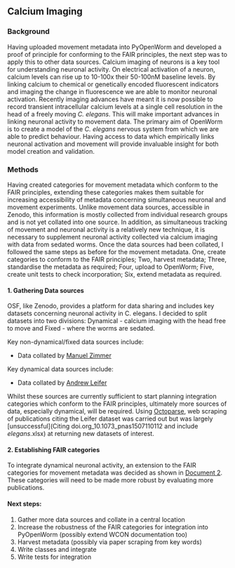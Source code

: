 ## Calcium Imaging

### Background

Having uploaded movement metadata into PyOpenWorm and developed a proof of principle for conforming to the FAIR principles, the next step was to apply this to other data sources. Calcium imaging of neurons is a key tool for understanding neuronal activity. On electrical activation of a neuron, calcium levels can rise up to 10-100x their 50-100nM baseline levels. By linking calcium to chemical or genetically encoded fluorescent indicators and imaging the change in fluorescence we are able to monitor neuronal activation. Recently imaging advances have meant it is now possible to record transient intracellular calcium levels at a single cell resolution in the head of a freely moving *C. elegans*. This will make important advances in linking neuronal activity to movement data. The primary aim of OpenWorm is to create a model of the *C. elegans* nervous system from which we are able to predict behaviour. Having access to data which empirically links neuronal activation and movement will provide invaluable insight for both model creation and validation.

### Methods

Having created categories for movement metadata which conform to the FAIR principles, extending these categories makes them suitable for increasing accessibility of metadata concerning simultaneous neuronal and movement experiments. Unlike movement data sources, accessible in Zenodo, this information is mostly collected from individual research groups and is not yet collated into one source. In addition, as simultaneous tracking of movement and neuronal activity is a relatively new technique, it is necessary to supplement neuronal activity collected via calcium imaging with data from sedated worms. Once the data sources had been collated, I followed the same steps as before for the movement metadata. One, create categories to conform to the FAIR principles; Two, harvest metadata; Three, standardise the metadata as required; Four, upload to OpenWorm; Five, create unit tests to check incorporation; Six, extend metadata as required.     

#### 1. Gathering Data sources

OSF, like Zenodo, provides a platform for data sharing and includes key datasets concerning neuronal activity in C. elegans. I decided to split datasets into two divisions: Dynamical - calcium imaging with the head free to move and Fixed - where the worms are sedated.

Key non-dynamical/fixed data sources include:

- Data collated by [Manuel Zimmer](https://osf.io/a64uz/)

Key dynamical data sources include:

- Data collated by [Andrew Leifer](https://www.pnas.org/content/113/8/E1074)

Whilst these sources are currently sufficient to start planning integration categories which conform to the FAIR principles, ultimately more sources of data, especially dynamical, will be required. Using [Octoparse](https://www.octoparse.com/), web scraping of publications citing the Leifer dataset was carried out but was largely [unsuccessful](Citing doi.org_10.1073_pnas1507110112 and include _elegans_.xlsx) at returning new datasets of interest. 

#### 2. Establishing FAIR categories

To integrate dynamical neuronal activity, an extension to the FAIR categories for movement metadata was decided as shown in [Document 2](CalciumImagingMetadataCategories.xlsx). These categories will need to be made more robust by evaluating more publications. 

#### Next steps: 

1. Gather more data sources and collate in a central location
2. Increase the robustness of the FAIR categories for integration into PyOpenWorm (possibly extend WCON documentation too)
3. Harvest metadata (possibly via paper scraping from key words)
4. Write classes and integrate
5. Write tests for integration 
